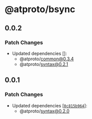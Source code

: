 # @atproto/bsync

## 0.0.2

### Patch Changes

- Updated dependencies []:
  - @atproto/common@0.3.4
  - @atproto/syntax@0.2.1

## 0.0.1

### Patch Changes

- Updated dependencies [[`0c815b964`](https://github.com/bluesky-social/atproto/commit/0c815b964c030aa0f277c40bf9786f130dc320f4)]:
  - @atproto/syntax@0.2.0
